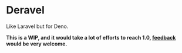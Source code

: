 # Deravel

Like Laravel but for Deno.

__This is a WIP, and it would take a lot of efforts to reach 1.0, [feedback](https://github.com/egoist/deravel/issues?q=is%3Aissue+is%3Aopen+sort%3Aupdated-desc) would be very welcome.__
